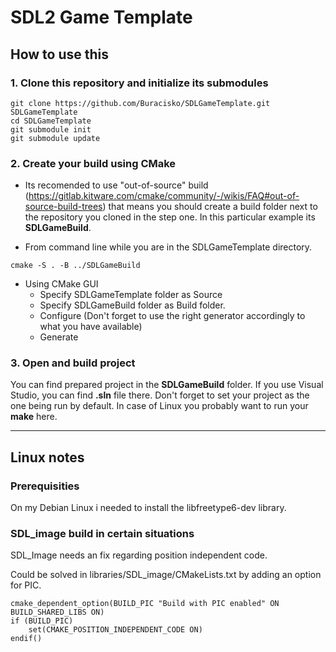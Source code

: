 # SDL2 Game Template
## How to use this
### 1. Clone this repository and initialize its submodules
~~~
git clone https://github.com/Buracisko/SDLGameTemplate.git SDLGameTemplate
cd SDLGameTemplate
git submodule init
git submodule update
~~~
### 2. Create your build using CMake
- Its recomended to use "out-of-source" build (https://gitlab.kitware.com/cmake/community/-/wikis/FAQ#out-of-source-build-trees) that means you should create a build folder next to the repository you cloned in the step one.
In this particular example its **SDLGameBuild**.

- From command line while you are in the SDLGameTemplate directory.
~~~
cmake -S . -B ../SDLGameBuild
~~~
- Using CMake GUI
  - Specify SDLGameTemplate folder as Source
  - Specify SDLGameBuild folder as Build folder.
  - Configure (Don't forget to use the right generator accordingly to what you have available)
  - Generate

### 3. Open and build project
You can find prepared project in the **SDLGameBuild** folder.
If you use Visual Studio, you can find **.sln** file there. Don't forget to set your project as the one being run by default.
In case of Linux you probably want to run your **make** here.

---
## Linux notes
### Prerequisities
On my Debian Linux i needed to install the libfreetype6-dev library.

### SDL_image build in certain situations
SDL_Image needs an fix regarding position independent code.

Could be solved in libraries/SDL_image/CMakeLists.txt by adding an option for PIC.
~~~
cmake_dependent_option(BUILD_PIC "Build with PIC enabled" ON BUILD_SHARED_LIBS ON)
if (BUILD_PIC)
	set(CMAKE_POSITION_INDEPENDENT_CODE ON)
endif()
~~~
